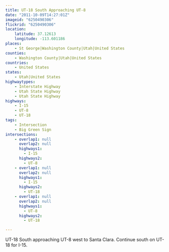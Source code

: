 ```yaml
---
title: UT-18 South Approaching UT-8
date: "2011-10-09T14:27:01Z"
imageid: "6250490306"
flickrid: "6250490306"
location:
    latitude: 37.12613
    longitude: -113.601186
places:
    - St George|Washington County|Utah|United States
counties:
    - Washington County|Utah|United States
countries:
    - United States
states:
    - Utah|United States
highwaytypes:
    - Interstate Highway
    - Utah State Highway
    - Utah State Highway
highways:
    - I-15
    - UT-8
    - UT-18
tags:
    - Intersection
    - Big Green Sign
intersections:
    - overlap1: null
      overlap2: null
      highways1:
        - I-15
      highways2:
        - UT-8
    - overlap1: null
      overlap2: null
      highways1:
        - I-15
      highways2:
        - UT-18
    - overlap1: null
      overlap2: null
      highways1:
        - UT-8
      highways2:
        - UT-18

---
```

UT-18 South approaching UT-8 west to Santa Clara.  Continue south on UT-18 for I-15.